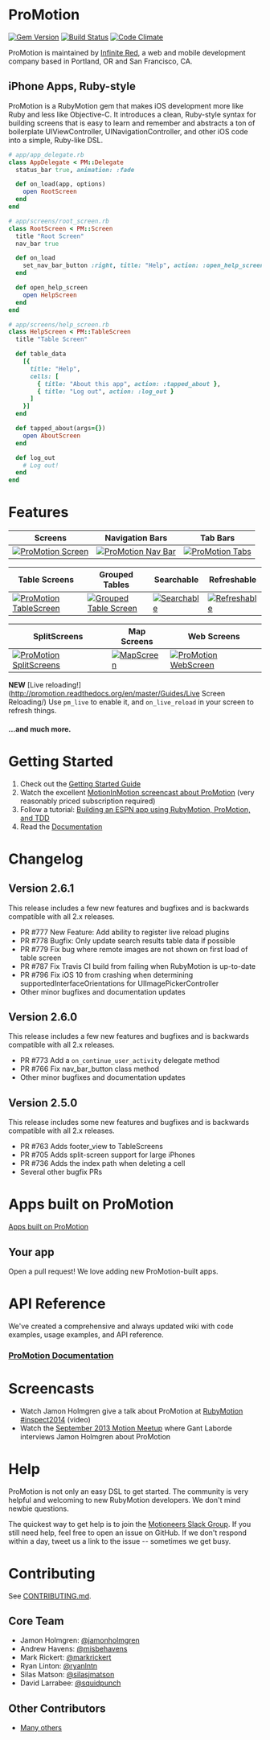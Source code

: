 # ProMotion

[![Gem Version](https://img.shields.io/gem/v/ProMotion.svg?style=flat)](https://rubygems.org/gems/ProMotion)
[![Build Status](https://img.shields.io/travis/infinitered/ProMotion.svg?style=flat)](https://travis-ci.org/infinitered/ProMotion)
[![Code Climate](https://img.shields.io/codeclimate/github/infinitered/ProMotion.svg?style=flat)](https://codeclimate.com/github/infinitered/ProMotion)

ProMotion is maintained by [Infinite Red](http://infinite.red), a web and mobile development company based in Portland, OR and San Francisco, CA.

## iPhone Apps, Ruby-style

ProMotion is a RubyMotion gem that makes iOS development more like Ruby and less like Objective-C.
It introduces a clean, Ruby-style syntax for building screens that is easy to learn and remember and
abstracts a ton of boilerplate UIViewController, UINavigationController, and other iOS code into a
simple, Ruby-like DSL.

```ruby
# app/app_delegate.rb
class AppDelegate < PM::Delegate
  status_bar true, animation: :fade

  def on_load(app, options)
    open RootScreen
  end
end

# app/screens/root_screen.rb
class RootScreen < PM::Screen
  title "Root Screen"
  nav_bar true

  def on_load
    set_nav_bar_button :right, title: "Help", action: :open_help_screen
  end

  def open_help_screen
    open HelpScreen
  end
end

# app/screens/help_screen.rb
class HelpScreen < PM::TableScreen
  title "Table Screen"

  def table_data
    [{
      title: "Help",
      cells: [
        { title: "About this app", action: :tapped_about },
        { title: "Log out", action: :log_out }
      ]
    }]
  end

  def tapped_about(args={})
    open AboutScreen
  end

  def log_out
    # Log out!
  end
end
```

# Features

|Screens|Navigation Bars|Tab Bars|
|---|---|---|
|[![ProMotion Screen](https://f.cloud.github.com/assets/1479215/1534021/060aaaac-4c8f-11e3-903c-743e54252222.png)](http://promotion.readthedocs.org/en/master/Reference/ProMotion%20Screen/)|[![ProMotion Nav Bar](https://f.cloud.github.com/assets/1479215/1534077/db39aab6-4c8f-11e3-83f7-e03d52ac615d.png)](http://promotion.readthedocs.org/en/master/Reference/ProMotion%20Screen/#set_nav_bar_buttonside-args)|[![ProMotion Tabs](https://f.cloud.github.com/assets/1479215/1534115/9f4c4cd8-4c90-11e3-9285-96ac253facda.png)](http://promotion.readthedocs.org/en/master/Reference/ProMotion%20Tabs/)|

|Table Screens|Grouped Tables|Searchable|Refreshable|
|---|---|---|---|
|[![ProMotion TableScreen](https://f.cloud.github.com/assets/1479215/1534137/ed71e864-4c90-11e3-98aa-ed96049f5407.png)](http://promotion.readthedocs.org/en/master/Reference/ProMotion%20TableScreen/)|[![Grouped Table Screen](https://f.cloud.github.com/assets/1479215/1589973/61a48610-5281-11e3-85ac-abee99bf73ad.png)](https://gist.github.com/jamonholmgren/382a6cf9963c5f0b2248)|[![Searchable](https://f.cloud.github.com/assets/1479215/1534299/20cc05c6-4c93-11e3-92ca-9ee39c044457.png)](http://promotion.readthedocs.org/en/master/Reference/ProMotion%20TableScreen/#searchableplaceholder-placeholder-text)|[![Refreshable](https://f.cloud.github.com/assets/1479215/1534317/5a14ef28-4c93-11e3-8e9e-f8c08d8464f8.png)](http://promotion.readthedocs.org/en/master/Reference/ProMotion%20TableScreen/#refreshableoptions)|


|SplitScreens|Map Screens|Web Screens|
|---|---|---|
|[![ProMotion SplitScreens](https://f.cloud.github.com/assets/1479215/1534507/0edb8dd4-4c96-11e3-9896-d4583d0ed161.png)](http://promotion.readthedocs.org/en/master/Reference/ProMotion%20SplitScreen/)|[![MapScreen](https://f.cloud.github.com/assets/1479215/1534628/f7dbf7e8-4c97-11e3-8817-4c2a58824771.png)](http://promotion.readthedocs.org/en/master/Reference/ProMotion%20MapScreen/)|[![ProMotion WebScreen](https://f.cloud.github.com/assets/1479215/1534631/ffe1b36a-4c97-11e3-8c8f-c7b14e26182d.png)](http://promotion.readthedocs.org/en/master/Reference/ProMotion%20WebScreen/)|

**NEW** [Live reloading!](http://promotion.readthedocs.org/en/master/Guides/Live Screen Reloading/) Use `pm_live` to enable it, and `on_live_reload` in your screen to refresh things.

#### ...and much more.

# Getting Started

1. Check out the [Getting Started Guide](https://github.com/infinitered/ProMotion/blob/master/docs/Guides/Getting%20Started.md)
2. Watch the excellent [MotionInMotion screencast about ProMotion](https://motioninmotion.tv/screencasts/8) (very reasonably priced subscription required)
3. Follow a tutorial: [Building an ESPN app using RubyMotion, ProMotion, and TDD](http://jamonholmgren.com/building-an-espn-app-using-rubymotion-promotion-and-tdd)
4. Read the [Documentation](https://github.com/infinitered/ProMotion/blob/master/docs)

# Changelog

## Version 2.6.1

This release includes a few new features and bugfixes and is backwards compatible with all 2.x releases.

* PR #777 New Feature: Add ability to register live reload plugins
* PR #778 Bugfix: Only update search results table data if possible
* PR #779 Fix bug where remote images are not shown on first load of table screen
* PR #787 Fix Travis CI build from failing when RubyMotion is up-to-date
* PR #796 Fix iOS 10 from crashing when determining supportedInterfaceOrientations for UIImagePickerController
* Other minor bugfixes and documentation updates

## Version 2.6.0

This release includes a few new features and bugfixes and is backwards compatible with all 2.x releases.

* PR #773 Add a `on_continue_user_activity` delegate method
* PR #766 Fix nav_bar_button class method
* Other minor bugfixes and documentation updates

## Version 2.5.0

This release includes some new features and bugfixes and is backwards compatible with all 2.x releases.

* PR #763 Adds footer_view to TableScreens
* PR #705 Adds split-screen support for large iPhones
* PR #736 Adds the index path when deleting a cell
* Several other bugfix PRs

# Apps built on ProMotion

[Apps built on ProMotion](http://promotion.readthedocs.org/en/master/ProMotion%20Apps/)

## Your app

Open a pull request! We love adding new ProMotion-built apps.

# API Reference

We've created a comprehensive and always updated wiki with code examples, usage examples, and API reference.

### [ProMotion Documentation](https://github.com/infinitered/ProMotion/blob/master/docs)

# Screencasts

* Watch Jamon Holmgren give a talk about ProMotion at [RubyMotion #inspect2014](http://confreaks.com/videos/3813-inspect-going-pro-with-promotion-from-prototype-to-production) (video)
* Watch the [September 2013 Motion Meetup](http://www.youtube.com/watch?v=rf7h-3AiMRQ) where Gant Laborde
interviews Jamon Holmgren about ProMotion

# Help

ProMotion is not only an easy DSL to get started. The community is very helpful and
welcoming to new RubyMotion developers. We don't mind newbie questions.

The quickest way to get help is to join the [Motioneers Slack Group](http://motioneers.herokuapp.com). If you still need help, feel free to open an issue on GitHub. If we don't respond within a day, tweet us a link to the issue -- sometimes we get busy.

# Contributing

See [CONTRIBUTING.md](https://github.com/infinitered/ProMotion/blob/master/CONTRIBUTING.md).

## Core Team

* Jamon Holmgren: [@jamonholmgren](https://twitter.com/jamonholmgren)
* Andrew Havens: [@misbehavens](https://twitter.com/misbehavens)
* Mark Rickert: [@markrickert](https://twitter.com/markrickert)
* Ryan Linton: [@ryanlntn](https://twitter.com/ryanlntn)
* Silas Matson: [@silasjmatson](https://twitter.com/silasjmatson)
* David Larrabee: [@squidpunch](https://twitter.com/squidpunch)

## Other Contributors

* [Many others](https://github.com/infinitered/ProMotion/graphs/contributors)
